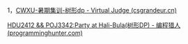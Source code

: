 1，[CWXU-暑期集训-树形dp - Virtual Judge (csgrandeur.cn)](https://vjudge.csgrandeur.cn/contest/504188#problem/A)

[HDU2412 && POJ3342:Party at Hali-Bula(树形DP) - 编程猎人 (programminghunter.com)](https://www.programminghunter.com/article/6207816103/)


